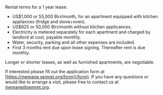 Rental terms for a 1 year lease:

  * US$1,000 or 55,000 Birr/month, for an apartment equipped with kitchen appliances (fridge and stove+oven). 
  * US$925 or 50,000 Birr/month without kitchen applicances.
  * Electricity is metered separately for each apartment and charged by landlord at cost, payable monthly.
  * Water, security, parking and all other expenses are included.
  * First 3 months rent due upon lease signing. Thereafter rent is due monthly.

Longer or shorter leases, as well as furnished apartments, are negotiable.

If interested please fill out the application form at [https://memane.semret.org/form](/form). If you have any questions or would like to arrange a visit, please free to contact us at memane@semret.org.
